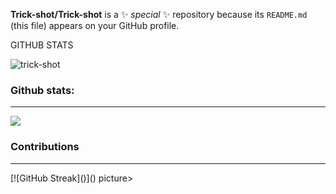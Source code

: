 
**Trick-shot/Trick-shot** is a ✨ _special_ ✨ repository because its `README.md` (this file) appears on your GitHub profile.

GITHUB STATS
<p align="left"> <img src="https://komarev.com/ghpvc/?username=trick-shot&label=Profile%20views&color=0e75b6&style=flat" alt="trick-shot" /> </p>
<h3 align="left">Github stats:</h3>
<hr>
<picture>
  <source
    srcset="https://github-readme-stats.vercel.app/api?username=Trick-shot&show_icons=true&theme=tokyonight"
    media="(prefers-color-scheme: dark)"
  />
  <source
    srcset="https://github-readme-stats.vercel.app/api?username=Trick-shot&show_icons=true"
    media="(prefers-color-scheme: light), (prefers-color-scheme: no-preference)"
  />
  <img src="https://github-readme-stats.vercel.app/api?username=Trick-shot&show_icons=true" />
</picture>
<h3 align="left">Contributions</h3>
<hr>
[![GitHub Streak]()]()
picture>
  <source
    srcset="https://streak-stats.demolab.com/?user=Trick-shot"
    media="(https://git.io/streak-stats)"
  />
</picture>
